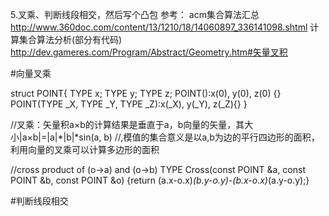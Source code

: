5.叉乘、判断线段相交，然后写个凸包
参考： 
acm集合算法汇总 
http://www.360doc.com/content/13/1210/18/14060897_336141098.shtml 
计算集合算法分析(部分有代码) 
http://dev.gameres.com/Program/Abstract/Geometry.htm#矢量叉积

#向量叉乘

struct POINT{
    TYPE x;
    TYPE y;
    TYPE z;
    POINT():x(0), y(0), z(0) {}
    POINT(TYPE _X, TYPE _Y, TYPE _Z):x(_X), y(_Y), z(_Z){}
}

//叉乘：矢量积a×b的计算结果是垂直于a，b向量的矢量，其大小|a×b|=|a|*|b|*sin(a, b)
//,模值的集合意义是以a,b为边的平行四边形的面积，利用向量的叉乘可以计算多边形的面积

//cross product of (o->a) and (o->b)
TYPE Cross(const POINT &a, const POINT &b, const POINT &o)
{return (a.x-o.x)*(b.y-o.y)-(b.x-o.x)*(a.y-o.y);} 




#判断线段相交